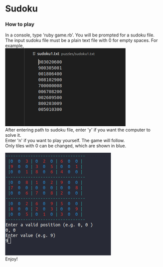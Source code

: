 # Sudoku

### How to play
In a console, type 'ruby game.rb'. You will be prompted for a sudoku file.  
The input sudoku file must be a plain text file with 0 for empty spaces.
For example,  
![sudoku1.txt](img/sudoku_1.png?raw=true "Title")  
After entering path to sudoku file, enter 'y' if you want the computer to solve it.  
Enter 'n' if you want to play yourself. The game will follow.  
Only tiles with 0 can be changed, which are shown in blue.  
  
  
![example](img/example.png?raw=true "Title")  
Enjoy!